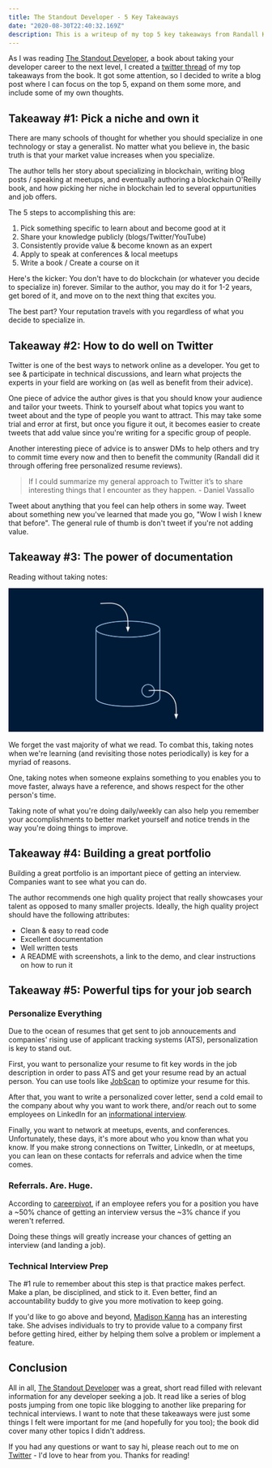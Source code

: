 ```yaml
---
title: The Standout Developer - 5 Key Takeaways
date: "2020-08-30T22:40:32.169Z"
description: This is a writeup of my top 5 key takeaways from Randall Kanna's book, The Standout Developer.
---
```


As I was reading [The Standout Developer](https://www.thestandoutdeveloper.com/), a book about taking your developer career to the next level, I created a [twitter thread](https://twitter.com/Nutlope/status/1297929885659398145) of my top takeaways from the book. It got some attention, so I decided to write a blog post where I can focus on the top 5, expand on them some more, and include some of my own thoughts.

## Takeaway #1: Pick a niche and own it

There are many schools of thought for whether you should specialize in one technology or stay a generalist. No matter what you believe in, the basic truth is that your market value increases when you specialize.

The author tells her story about specializing in blockchain, writing blog posts / speaking at meetups, and eventually authoring a blockchain O'Reilly book, and how picking her niche in blockchain led to several oppurtunities and job offers.

The 5 steps to accomplishing this are:

1. Pick something specific to learn about and become good at it
2. Share your knowledge publicly (blogs/Twitter/YouTube)
3. Consistently provide value & become known as an expert
4. Apply to speak at conferences & local meetups
5. Write a book / Create a course on it

Here's the kicker: You don't have to do blockchain (or whatever you decide to specialize in) forever. Similar to the author, you may do it for 1-2 years, get bored of it, and move on to the next thing that excites you.

The best part? Your reputation travels with you regardless of what you decide to specialize in.

## Takeaway #2: How to do well on Twitter

Twitter is one of the best ways to network online as a developer. You get to see & participate in technical discussions, and learn what projects the experts in your field are working on (as well as benefit from their advice).

One piece of advice the author gives is that you should know your audience and tailor your tweets. Think to yourself about what topics you want to tweet about and the type of people you want to attract. This may take some trial and error at first, but once you figure it out, it becomes easier to create tweets that add value since you're writing for a specific group of people.

Another interesting piece of advice is to answer DMs to help others and try to commit time every now and then to benefit the community (Randall did it through offering free personalized resume reviews).

> If I could summarize my general approach to Twitter it’s to
> share interesting things that I encounter as they happen. - Daniel Vassallo

Tweet about anything that you feel can help others in some way. Tweet about something new you've learned that made you go, "Wow I wish I knew that before". The general rule of thumb is don't tweet if you're not adding value.

## Takeaway #3: The power of documentation

Reading without taking notes:

<a target="_blank" href="https://twitter.com/anthilemoon/status/1261991953593401346">![Credit: Anne-Laure Le Cunff](./image.jfif)</a>

We forget the vast majority of what we read. To combat this, taking notes when we're learning (and revisiting those notes periodically) is key for a myriad of reasons.

One, taking notes when someone explains something to you enables you to move faster, always have a reference, and shows respect for the other person's time.

Taking note of what you're doing daily/weekly can also help you remember your accomplishments to better market yourself and notice trends in the way you're doing things to improve.

## Takeaway #4: Building a great portfolio

Building a great portfolio is an important piece of getting an interview. Companies want to see what you can do.

The author recommends one high quality project that really showcases your talent as opposed to many smaller projects. Ideally, the high quality project should have the following attributes:

- Clean & easy to read code
- Excellent documentation
- Well written tests
- A README with screenshots, a link to the demo, and clear instructions on how to run it

## Takeaway #5: Powerful tips for your job search

### Personalize Everything

Due to the ocean of resumes that get sent to job annoucements and companies' rising use of applicant tracking systems (ATS), personalization is key to stand out.

First, you want to personalize your resume to fit key words in the job description in order to pass ATS and get your resume read by an actual person. You can use tools like [JobScan](https://www.jobscan.co/) to optimize your resume for this.

After that, you want to write a personalized cover letter, send a cold email to the company about why you want to work there, and/or reach out to some employees on LinkedIn for an [informational interview](https://hbr.org/2016/02/how-to-get-the-most-out-of-an-informational-interview).

Finally, you want to network at meetups, events, and conferences. Unfortunately, these days, it's more about who you know than what you know. If you make strong connections on Twitter, LinkedIn, or at meetups, you can lean on these contacts for referrals and advice when the time comes.

### Referrals. Are. Huge.

According to [careerpivot](https://careerpivot.com/2017/employee-referrals-ticket-next-job/), if an employee refers you for a position you have a ~50% chance of getting an interview versus the ~3% chance if you weren't referred.

Doing these things will greatly increase your chances of getting an interview (and landing a job).

### Technical Interview Prep

The #1 rule to remember about this step is that practice makes perfect. Make a plan, be disciplined, and stick to it. Even better, find an accountability buddy to give you more motivation to keep going.

If you'd like to go above and beyond, [Madison Kanna](https://twitter.com/Madisonkanna) has an interesting take. She advises individuals to try to provide value to a company first before getting hired, either by helping them solve a problem or implement a feature.

## Conclusion

All in all, [The Standout Developer](https://www.thestandoutdeveloper.com/) was a great, short read filled with relevant information for any developer seeking a job. It read like a series of blog posts jumping from one topic like blogging to another like preparing for technical interviews. I want to note that these takeaways were just some things I felt were important for me (and hopefully for you too); the book did cover many other topics I didn't address.

If you had any questions or want to say hi, please reach out to me on [Twitter](https://twitter.com/Nutlope) - I'd love to hear from you. Thanks for reading!
